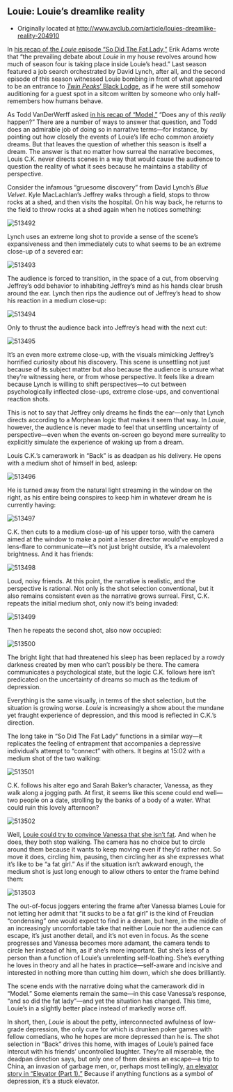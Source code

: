 ## Louie: Louie’s dreamlike reality

 * Originally located at http://www.avclub.com/article/louies-dreamlike-reality-204910

In [his recap of the *Louie* episode “So Did The Fat Lady,”](/tvclub/louie-so-did-fat-ladyelevator-part-1-204564) Erik Adams wrote that “the prevailing debate about *Louie* in my house revolves around how much of season four is taking place inside Louie’s head.” Last season featured a job search orchestrated by David Lynch, after all, and the second episode of this season witnessed Louie bombing in front of what appeared to be an entrance to [*Twin Peaks*’ Black Lodge](http://twinpeaks.wikia.com/wiki/Black_and_White_Lodge), as if he were still somehow auditioning for a guest spot in a sitcom written by someone who only half-remembers how humans behave.

As Todd VanDerWerff asked [in his recap of “Model,”](/tvclub/louie-backmodel-204224) “Does any of this *really* happen?” There are a number of ways to answer that question, and Todd does an admirable job of doing so in narrative terms—for instance, by pointing out how closely the events of Louie’s life echo common anxiety dreams. But that leaves the question of whether this season is itself a dream. The answer is that no matter how surreal the narrative becomes, Louis C.K. never directs scenes in a way that would cause the audience to question the reality of what it sees because he maintains a stability of perspective.

Consider the infamous “gruesome discovery” from David Lynch’s *Blue Velvet*. Kyle MacLachlan’s Jeffrey walks through a field, stops to throw rocks at a shed, and then visits the hospital. On his way back, he returns to the field to throw rocks at a shed again when he notices something:

![513492](images/tv/louie/513492.jpg)

Lynch uses an extreme long shot to provide a sense of the scene’s expansiveness and then immediately cuts to what seems to be an extreme close-up of a severed ear:

![513493](images/tv/louie/513493.jpg)

The audience is forced to transition, in the space of a cut, from observing Jeffrey’s odd behavior to inhabiting Jeffrey’s mind as his hands clear brush around the ear. Lynch then rips the audience out of Jeffrey’s head to show his reaction in a medium close-up:

![513494](images/tv/louie/513494.jpg)

Only to thrust the audience back into Jeffrey’s head with the next cut:

![513495](images/tv/louie/513495.jpg)

It’s an even more extreme close-up, with the visuals mimicking Jeffrey’s horrified curiosity about his discovery. This scene is unsettling not just because of its subject matter but also because the audience is unsure what they’re witnessing here, or from whose perspective. It feels like a dream because Lynch is willing to shift perspectives—to cut between psychologically inflected close-ups, extreme close-ups, and conventional reaction shots.

This is not to say that Jeffrey only dreams he finds the ear—only that Lynch directs according to a Morphean logic that makes it seem that way. In *Louie*, however, the audience is never made to feel that unsettling uncertainty of perspective—even when the events on-screen go beyond mere surreality to explicitly simulate the experience of waking up from a dream.

Louis C.K.’s camerawork in “Back” is as deadpan as his delivery. He opens with a medium shot of himself in bed, asleep:

![513496](images/tv/louie/513496.jpg)

He is turned away from the natural light streaming in the window on the right, as his entire being conspires to keep him in whatever dream he is currently having:

![513497](images/tv/louie/513497.jpg)

C.K. then cuts to a medium close-up of his upper torso, with the camera aimed at the window to make a point a lesser director would’ve employed a lens-flare to communicate—it’s not just bright outside, it’s a malevolent brightness. And it has friends:

![513498](images/tv/louie/513498.jpg)

Loud, noisy friends. At this point, the narrative is realistic, and the perspective is rational. Not only is the shot selection conventional, but it also remains consistent even as the narrative grows surreal. First, C.K. repeats the initial medium shot, only now it’s being invaded:

![513499](images/tv/louie/513499.jpg)

Then he repeats the second shot, also now occupied:

![513500](images/tv/louie/513500.jpg)

The bright light that had threatened his sleep has been replaced by a rowdy darkness created by men who can’t possibly be there. The camera communicates a psychological state, but the logic C.K. follows here isn’t predicated on the uncertainty of dreams so much as the tedium of depression.

Everything is the same visually, in terms of the shot selection, but the situation is growing worse. *Louie* is increasingly a show about the mundane yet fraught experience of depression, and this mood is reflected in C.K.’s direction.

The long take in “So Did The Fat Lady” functions in a similar way—it replicates the feeling of entrapment that accompanies a depressive individual’s attempt to “connect” with others. It begins at 15:02 with a medium shot of the two walking:

![513501](images/tv/louie/513501.jpg)

C.K. follows his alter ego and Sarah Baker’s character, Vanessa, as they walk along a jogging path. At first, it seems like this scene could end well—two people on a date, strolling by the banks of a body of a water. What could ruin this lovely afternoon?

![513502](images/tv/louie/513502.jpg)

Well, [Louie could try to convince Vanessa that she isn’t fat](/article/fat-woman-talking-louie-starts-necessary-conversat-204504?utm_medium=RSS&amp;utm_campaign=feeds). And when he does, they both stop walking. The camera has no choice but to circle around them because it wants to keep moving even if they’d rather not. So move it does, circling him, pausing, then circling her as she expresses what it’s like to be “a fat girl.” As if the situation isn’t awkward enough, the medium shot is just long enough to allow others to enter the frame behind them:

![513503](images/tv/louie/513503.jpg)

The out-of-focus joggers entering the frame after Vanessa blames Louie for not letting her admit that “it sucks to be a fat girl” is the kind of Freudian “condensing” one would expect to find in a dream, but here, in the middle of an increasingly uncomfortable take that neither Louie nor the audience can escape, it’s just another detail, and it’s not even in focus.
As the scene progresses and Vanessa becomes more adamant, the camera tends to circle her instead of him, as if she’s more important. But she’s less of a person than a function of Louie’s unrelenting self-loathing. She’s everything he loves in theory and all he hates in practice—self-aware and incisive and interested in nothing more than cutting him down, which she does brilliantly.

The scene ends with the narrative doing what the camerawork did in “Model.” Some elements remain the same—in this case Vanessa’s response, “and so did the fat lady”—and yet the situation has changed. This time, Louie’s in a slightly better place instead of markedly worse off.

In short, then, *Louie* is about the petty, interconnected awfulness of low-grade depression, the only cure for which is drunken poker games with fellow comedians, who he hopes are more depressed than he is. The shot selection in “Back” drives this home, with images of Louie’s pained face intercut with his friends’ uncontrolled laughter. They’re all miserable, the deadpan direction says, but only one of them desires an escape—a trip to China, an invasion of garbage men, or, perhaps most tellingly, [an elevator story in “Elevator (Part 1).”](/tvclub/louie-so-did-fat-ladyelevator-part-1-204564) Because if anything functions as a symbol of depression, it’s a stuck elevator.
